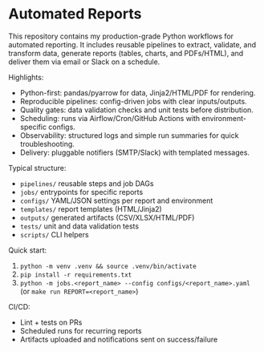 # Automated Reports
This repository contains my production-grade Python workflows for automated reporting.
It includes reusable pipelines to extract, validate, and transform data, generate
reports (tables, charts, and PDFs/HTML), and deliver them via email or Slack on
a schedule.

Highlights:
- Python-first: pandas/pyarrow for data, Jinja2/HTML/PDF for rendering.
- Reproducible pipelines: config-driven jobs with clear inputs/outputs.
- Quality gates: data validation checks and unit tests before distribution.
- Scheduling: runs via Airflow/Cron/GitHub Actions with environment-specific configs.
- Observability: structured logs and simple run summaries for quick troubleshooting.
- Delivery: pluggable notifiers (SMTP/Slack) with templated messages.

Typical structure:
- `pipelines/` reusable steps and job DAGs
- `jobs/` entrypoints for specific reports
- `configs/` YAML/JSON settings per report and environment
- `templates/` report templates (HTML/Jinja2)
- `outputs/` generated artifacts (CSV/XLSX/HTML/PDF)
- `tests/` unit and data validation tests
- `scripts/` CLI helpers

Quick start:
1) `python -m venv .venv && source .venv/bin/activate`
2) `pip install -r requirements.txt`
3) `python -m jobs.<report_name> --config configs/<report_name>.yaml`
   (or `make run REPORT=<report_name>`)

CI/CD:
- Lint + tests on PRs
- Scheduled runs for recurring reports
- Artifacts uploaded and notifications sent on success/failure
